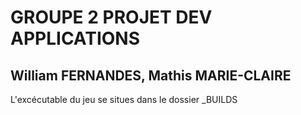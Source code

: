 # GROUPE 2 PROJET DEV APPLICATIONS

## 	William FERNANDES, Mathis MARIE-CLAIRE

L'excécutable du jeu se situes dans le dossier _BUILDS
